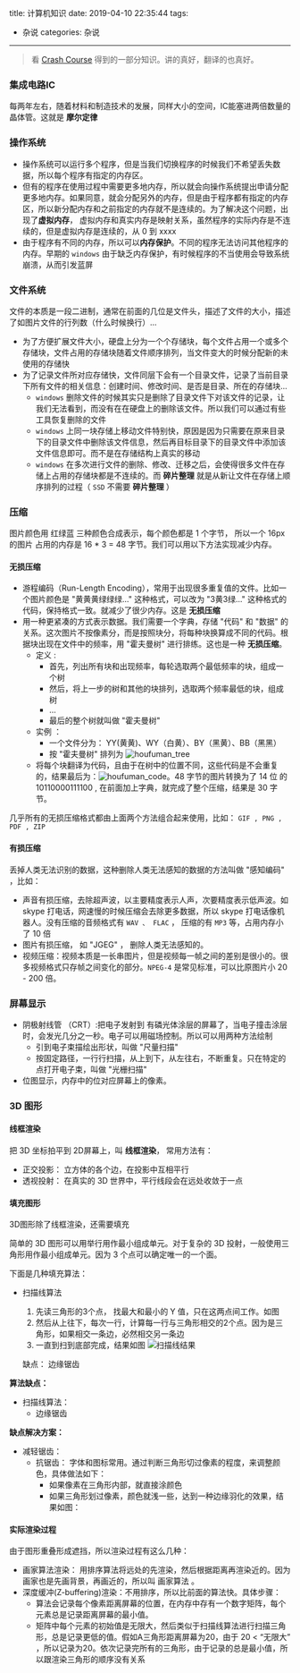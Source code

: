 title: 计算机知识
date: 2019-04-10 22:35:44
tags:
- 杂说
categories: 杂说
---

> 看 [Crash Course]() 得到的一部分知识。讲的真好，翻译的也真好。

### 集成电路IC
每两年左右，随着材料和制造技术的发展，同样大小的空间，IC能塞进两倍数量的晶体管。这就是 **摩尔定律**

### 操作系统

- 操作系统可以运行多个程序，但是当我们切换程序的时候我们不希望丢失数据，所以每个程序有指定的内存区。
- 但有的程序在使用过程中需要更多地内存，所以就会向操作系统提出申请分配更多地内存。如果同意，就会分配另外的内存，但是由于程序都有指定的内存区，所以新分配内存和之前指定的内存就不是连续的。为了解决这个问题，出现了**虚拟内存**， 虚拟内存和真实内存是映射关系，虽然程序的实际内存是不连续的，但是虚拟内存是连续的，从 0 到 xxxx
- 由于程序有不同的内存，所以可以**内存保护**。不同的程序无法访问其他程序的内存。早期的 `windows` 由于缺乏内存保护，有时候程序的不当使用会导致系统崩溃，从而引发蓝屏

### 文件系统
文件的本质是一段二进制，通常在前面的几位是文件头，描述了文件的大小，描述了如图片文件的行列数（什么时候换行）...

- 为了方便扩展文件大小，硬盘上分为一个个存储块，每个文件占用一个或多个存储块，文件占用的存储块随着文件顺序排列，当文件变大的时候分配新的未使用的存储快
- 为了记录文件所对应存储快，文件同层下会有一个目录文件，记录了当前目录下所有文件的相关信息：创建时间、修改时间、是否是目录、所在的存储块...
    - `windows` 删除文件的时候其实只是删除了目录文件下对该文件的记录，让我们无法看到，而没有在在硬盘上的删除该文件。所以我们可以通过有些工具恢复删除的文件
    - `windows` 上同一块存储上移动文件特别快，原因是因为只需要在原来目录下的目录文件中删除该文件信息，然后再目标目录下的目录文件中添加该文件信息即可。而不是在存储结构上真实的移动
    - `windows` 在多次进行文件的删除、修改、迁移之后，会使得很多文件在存储上占用的存储块都是不连续的。而 **碎片整理** 就是从新让文件在存储上顺序排列的过程（ `SSD` 不需要 **碎片整理** ）

### 压缩
图片颜色用 红绿蓝 三种颜色合成表示，每个颜色都是 1 个字节， 所以一个 16px 的图片 占用的内存是 16 * 3 = 48 字节。我们可以用以下方法实现减少内存。

#### 无损压缩
-  游程编码（Run-Length Encoding），常用于出现很多重复值的文件。比如一个图片颜色是 "黄黄黄绿绿绿..." 这种格式，可以改为 "3黄3绿..." 这种格式的代码，保持格式一致。就减少了很少内存。这是 **无损压缩**
- 用一种更紧凑的方式表示数据。我们需要一个字典，存储 "代码" 和 "数据" 的关系。这次图片不按像素分，而是按照块分，将每种块换算成不同的代码。根据块出现在文件中的频率，用 "霍夫曼树" 进行排练。这也是一种 **无损压缩**。
    - 定义 :
        - 首先，列出所有块和出现频率，每轮选取两个最低频率的块，组成一个树
        - 然后，将上一步的树和其他的块排列，选取两个频率最低的块，组成树
        - ...
        - 最后的整个树就叫做 "霍夫曼树"
    - 实例 ：
        - 一个文件分为： YY(黄黄)、WY（白黄）、BY（黑黄）、BB（黑黑）
        - 按 "霍夫曼树" 排列为 ![houfuman_tree]()
    - 将每个块翻译为代码，且由于在树中的位置不同，这些代码是不会重复的，结果最后为：![houfuman_code]()。48 字节的图片转换为了 14 位 的 10110000111100 , 在前面加上字典，就完成了整个压缩，结果是 30 字节。

几乎所有的无损压缩格式都由上面两个方法组合起来使用，比如： `GIF , PNG , PDF , ZIP`

#### 有损压缩
丢掉人类无法识别的数据，这种删除人类无法感知的数据的方法叫做 "感知编码" ，比如： 
- 声音有损压缩，去除超声波，以主要精度表示人声，次要精度表示低声波。如 skype 打电话，网速慢的时候压缩会去除更多数据，所以 skype 打电话像机器人。没有压缩的音频格式有 `WAV 、 FLAC` ， 压缩的有 `MP3` 等，占用内存小了 10 倍
- 图片有损压缩， 如 "JGEG" ， 删除人类无法感知的。
- 视频压缩：视频本质是一长串图片，但是视频每一帧之间的差别是很小的。很多视频格式只存帧之间变化的部分。`NPEG-4` 是常见标准，可以比原图片小 20 - 200 倍。

### 屏幕显示

- 阴极射线管 （CRT）:把电子发射到 有磷光体涂层的屏幕了，当电子撞击涂层时，会发光几分之一秒。电子可以用磁场控制。所以可以用两种方法绘制
    - 引到电子束描绘出形状，叫做 "尺量扫描"
    - 按固定路径，一行行扫描，从上到下，从左往右，不断重复。只在特定的点打开电子束，叫做 "光栅扫描"
- 位图显示，内存中的位对应屏幕上的像素。

### 3D 图形
#### 线框渲染
把 3D 坐标拍平到 2D屏幕上，叫 **线框渲染**， 常用方法有：

- 正交投影： 立方体的各个边，在投影中互相平行
- 透视投射： 在真实的 3D 世界中，平行线段会在远处收敛于一点

#### 填充图形
3D图形除了线框渲染，还需要填充

简单的 3D 图形可以用举行用作最小组成单元。对于复杂的 3D 投射，一般使用三角形用作最小组成单元。因为 3 个点可以确定唯一的一个面。

下面是几种填充算法：

- 扫描线算法
    1. 先读三角形的3个点， 找最大和最小的 Y 值，只在这两点间工作。如图
    2. 然后从上往下，每次一行，计算每一行与三角形相交的2个点。因为是三角形，如果相交一条边，必然相交另一条边
    3. 一直到扫到底部完成，结果如图 ![扫描线结果]()

    缺点： 边缘锯齿


**算法缺点：**
- 扫描线算法：
    - 边缘锯齿


**缺点解决方案：**
- 减轻锯齿：
    - 抗锯齿： 字体和图标常用。通过判断三角形切过像素的程度，来调整颜色，具体做法如下：
        - 如果像素在三角形内部，就直接涂颜色
        - 如果三角形划过像素，颜色就浅一些，达到一种边缘羽化的效果，结果如图： 

#### 实际渲染过程
由于图形重叠形成遮挡，所以渲染过程有这么几种：

- 画家算法渲染： 用排序算法将远处的先渲染，然后根据距离再渲染近的。因为画家也是先画背景，再画近的，所以叫 画家算法 。
- 深度缓冲(Z-buffering)渲染：不用排序，所以比前面的算法快。具体步骤：
    - 算法会记录每个像素距离屏幕的位置，在内存中存有一个数字矩阵，每个元素总是记录距离屏幕的最小值。
    - 矩阵中每个元素的初始值是无限大，然后类似于扫描线算法进行扫描三角形，总是记录更低的值。假如A三角形距离屏幕为20，由于 20 < “无限大” ，所以记录为20。依次记录完所有的三角形，由于记录的总是最小值，所以跟渲染三角形的顺序没有关系